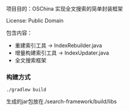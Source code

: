 
项目目的：OSChina 实现全文搜索的简单封装框架

License: Public Domain

包含内容：

- 重建索引工具 -> IndexRebuilder.java
- 增量构建索引工具 -> IndexUpdater.java
- 全文搜索框架


### 构建方式

    ./gradlew build


生成的jar包放在./search-framework/build/libs